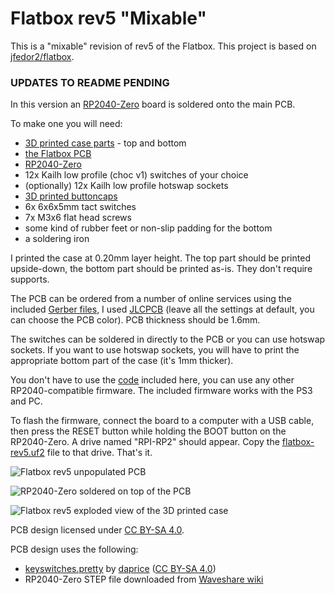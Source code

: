 # Flatbox rev5 "Mixable"

This is a "mixable" revision of rev5 of the Flatbox. This project is based on [jfedor2/flatbox](https://github.com/jfedor2/flatbox).

### UPDATES TO README PENDING 

In this version an [RP2040-Zero](https://www.waveshare.com/rp2040-zero.htm) board is soldered onto the main PCB.

To make one you will need:

* [3D printed case parts](3d-printed-case) - top and bottom
* [the Flatbox PCB](pcb)
* [RP2040-Zero](https://www.waveshare.com/rp2040-zero.htm)
* 12x Kailh low profile (choc v1) switches of your choice
* (optionally) 12x Kailh low profile hotswap sockets
* [3D printed buttoncaps](../3d-printed-buttoncaps)
* 6x 6x6x5mm tact switches
* 7x M3x6 flat head screws
* some kind of rubber feet or non-slip padding for the bottom
* a soldering iron

I printed the case at 0.20mm layer height. The top part should be printed upside-down, the bottom part should be printed as-is. They don't require supports.

The PCB can be ordered from a number of online services using the included [Gerber files](pcb), I used [JLCPCB](https://jlcpcb.com/) (leave all the settings at default, you can choose the PCB color). PCB thickness should be 1.6mm.

The switches can be soldered in directly to the PCB or you can use hotswap sockets. If you want to use hotswap sockets, you will have to print the appropriate bottom part of the case (it's 1mm thicker).

You don't have to use the [code](../firmware-rp2040) included here, you can use any other RP2040-compatible firmware. The included firmware works with the PS3 and PC.

To flash the firmware, connect the board to a computer with a USB cable, then press the RESET button while holding the BOOT button on the RP2040-Zero. A drive named "RPI-RP2" should appear. Copy the [flatbox-rev5.uf2](firmware/flatbox-rev5.uf2) file to that drive. That's it.

![Flatbox rev5 unpopulated PCB](images/Flatbox-rev5-unpopulated-pcb.jpg)

![RP2040-Zero soldered on top of the PCB](images/Flatbox-rev5-rp2040-zero-soldered.jpg)

![Flatbox rev5 exploded view of the 3D printed case](images/Flatbox-rev5-exploded.png)

PCB design licensed under [CC BY-SA 4.0](https://creativecommons.org/licenses/by-sa/4.0/).

PCB design uses the following:

* [keyswitches.pretty](https://github.com/daprice/keyswitches.pretty) by [daprice](https://github.com/daprice) ([CC BY-SA 4.0](https://creativecommons.org/licenses/by-sa/4.0/))
* RP2040-Zero STEP file downloaded from [Waveshare wiki](https://www.waveshare.com/wiki/RP2040-Zero)
